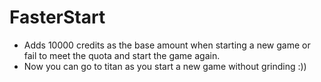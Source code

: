 # FasterStart

- Adds 10000 credits as the base amount when starting a new game or fail to meet the quota and start the game again.
- Now you can go to titan as you start a new game without grinding :))
